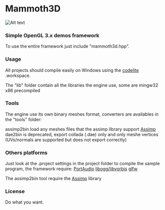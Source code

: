 Mammoth3D
=========

![Alt text](http://garzul.tonsite.biz/mammoth3d/14_05_2013.png "mammoth3d")

### Simple OpenGL 3.x demos framework ###

To use the entire framework just include "mammoth3d.hpp".

### Usage ###

All projects should compile easily on Windows using the [codelite](http://www.codelite.org/) .workspace.

The "lib" folder contain all the libraries the engine use, some are mingw32 x86 precompiled

### Tools ###

The engine use its own binary meshes format, converters are availables in the "tools" folder:

assimp2bin load any meshes files that the assimp library support [Assimp](http://assimp.sourceforge.net/)
dae2bin is deprecated, export collada (.dae) only and only meshe vertices (UVs/normals are supported but does not export correctly)

### Others platforms ###

Just look at the .project settings in the project folder to compile the sample program, the framework require: [PortAudio](http://www.portaudio.com/) [libogg/libvorbis](http://xiph.org/downloads) [glfw](http://www.glfw.org/download.html)

The assimp2bin tool require the [Assimp](http://assimp.sourceforge.net/) library

### License ###

Do what you want.